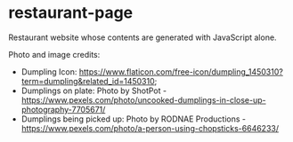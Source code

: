 # restaurant-page

Restaurant website whose contents are generated with JavaScript alone.

Photo and image credits:
- Dumpling Icon: https://www.flaticon.com/free-icon/dumpling_1450310?term=dumpling&related_id=1450310;
- Dumplings on plate: Photo by ShotPot - https://www.pexels.com/photo/uncooked-dumplings-in-close-up-photography-7705671/
- Dumplings being picked up: Photo by RODNAE Productions - https://www.pexels.com/photo/a-person-using-chopsticks-6646233/